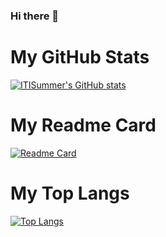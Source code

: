 ### Hi there 👋

<!--
**ITISummer/ITISummer** is a ✨ _special_ ✨ repository because its `README.md` (this file) appears on your GitHub profile.

Here are some ideas to get you started:

- 🔭 I’m currently working on ...
- 🌱 I’m currently learning ...
- 👯 I’m looking to collaborate on ...
- 🤔 I’m looking for help with ...
- 💬 Ask me about ...
- 📫 How to reach me: ...
- 😄 Pronouns: ...
- ⚡ Fun fact: ...
-->

# My GitHub Stats

[![ITISummer's GitHub stats](https://github-readme-stats.vercel.app/api?username=ITISummer&count_private=true&show_icons=true&theme=synthwave)](https://github.com/anuraghazra/github-readme-stats)

# My Readme Card

[![Readme Card](https://github-readme-stats.vercel.app/api/pin/?username=ITISummer&repo=TrafficSystem&show_owner=true)](https://github.com/anuraghazra/github-readme-stats)

# My Top Langs
[![Top Langs](https://github-readme-stats.vercel.app/api/top-langs/?username=ITISummer)](https://github.com/anuraghazra/github-readme-stats)

<!-- # My Wakatime Stats

[![ITISummer's wakatime stats](https://github-readme-stats.vercel.app/api/wakatime?username=ITISummer)](https://github.com/anuraghazra/github-readme-stats) -->

<!-- 
<a href="https://github.com/ITISummer/github-readme-stats">
  <img align="center" src="https://github-readme-stats.vercel.app/api/pin/?username=ITISummer&repo=github-readme-stats" />
</a>
<a href="https://github.com/ITISummer/convoychat">
  <img align="center" src="https://github-readme-stats.vercel.app/api/pin/?username=ITISummer&repo=convoychat" />
</a> -->
